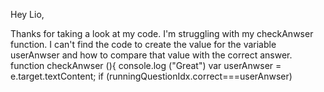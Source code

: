 Hey Lio,

Thanks for taking a look at my code. I'm struggling with my checkAnwser function. I can't find the code to create the value for the variable userAnwser and how to compare that value with the correct answer. 
function checkAnwser (){
        console.log ("Great")
        var userAnwser = e.target.textContent;
        if (runningQuestionIdx.correct===userAnwser)
